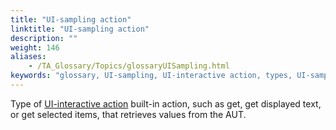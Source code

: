 ```yaml
--- 
title: "UI-sampling action"
linktitle: "UI-sampling action"
description: ""
weight: 146
aliases: 
    - /TA_Glossary/Topics/glossaryUISampling.html
keywords: "glossary, UI-sampling, UI-interactive action, types, UI-sampling action"
---
```


Type of [UI-interactive action](/user-guide/support/glossary-of-terms/ui-interactive-action) built-in action, such as get, get displayed text, or get selected items, that retrieves values from the AUT.

